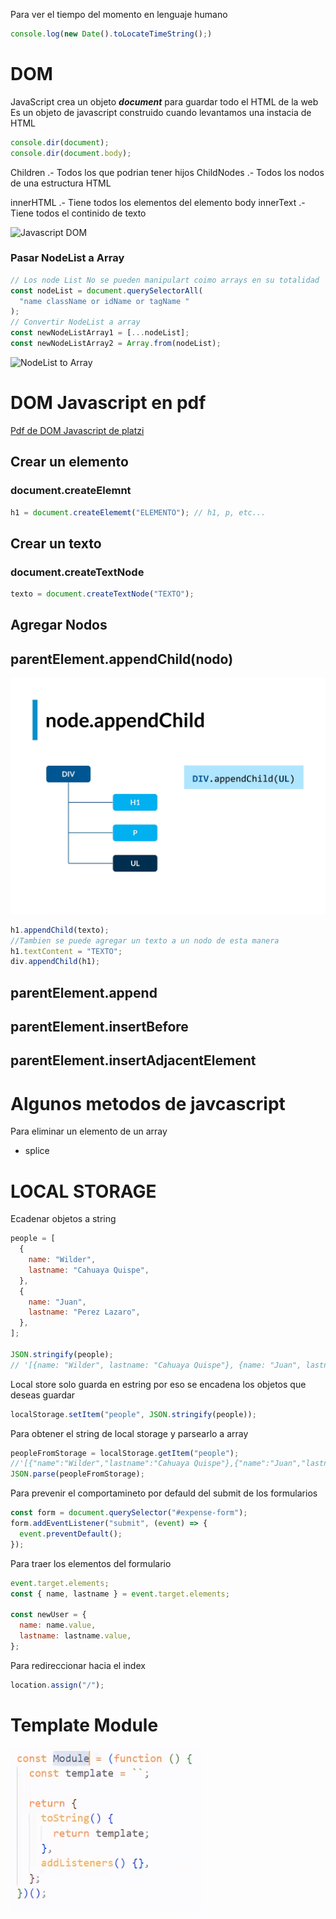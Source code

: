 Para ver el tiempo del momento en lenguaje humano

```javascript
console.log(new Date().toLocateTimeString();)
```

# DOM

JavaScript crea un objeto **_document_** para guardar todo el HTML de la web
Es un objeto de javascript construido cuando levantamos una instacia de HTML

```javascript
console.dir(document);
console.dir(document.body);
```

Children .- Todos los que podrian tener hijos
ChildNodes .- Todos los nodos de una estructura HTML

innerHTML .- Tiene todos los elementos del elemento body
innerText .- Tiene todos el continido de texto

![Javascript DOM](https://static.platzi.com/media/user_upload/Ei2AUiIVgAM9th--5a3f8bb6-c2ef-4f67-8e07-8b328ff0cf5d.jpg)

### Pasar NodeList a Array

```javascript
// Los node List No se pueden manipulart coimo arrays en su totalidad
const nodeList = document.querySelectorAll(
  "name className or idName or tagName "
);
// Convertir NodeList a array
const newNodeListArray1 = [...nodeList];
const newNodeListArray2 = Array.from(nodeList);
```

![NodeList to Array](https://static.platzi.com/media/user_upload/class_2-952bbac5-15e7-4374-bcbd-1b8419b5e287.jpg)

# DOM Javascript en pdf

[Pdf de DOM Javascript de platzi](https://wilcahuaya.netlify.app/pdf/javascript_platzi.pdf)

## Crear un elemento

### document.createElemnt

```javascript
h1 = document.createElememt("ELEMENTO"); // h1, p, etc...
```

## Crear un texto

### document.createTextNode

```javascript
texto = document.createTextNode("TEXTO");
```

## Agregar Nodos

## parentElement.appendChild(nodo)

![appenChild](../../../img/notes/javascript/23.jpg)

```javascript
h1.appendChild(texto);
//Tambien se puede agregar un texto a un nodo de esta manera
h1.textContent = "TEXTO";
div.appendChild(h1);
```

## parentElement.append

## parentElement.insertBefore

## parentElement.insertAdjacentElement

# Algunos metodos de javcascript

Para eliminar un elemento de un array

- splice

# LOCAL STORAGE

Ecadenar objetos a string

```javascript
people = [
  {
    name: "Wilder",
    lastname: "Cahuaya Quispe",
  },
  {
    name: "Juan",
    lastname: "Perez Lazaro",
  },
];

JSON.stringify(people);
// '[{name: "Wilder", lastname: "Cahuaya Quispe"}, {name: "Juan", lastname: "Perez Lazaro"}]'
```

Local store solo guarda en estring por eso se encadena los objetos que deseas guardar

```javascript
localStorage.setItem("people", JSON.stringify(people));
```

Para obtener el string de local storage y parsearlo a array

```javascript
peopleFromStorage = localStorage.getItem("people");
//'[{"name":"Wilder","lastname":"Cahuaya Quispe"},{"name":"Juan","lastname":"Perez Lazaro"}]'
JSON.parse(peopleFromStorage);
```

Para prevenir el comportamineto por defauld del submit de los formularios

```javascript
const form = document.querySelector("#expense-form");
form.addEventListener("submit", (event) => {
  event.preventDefault();
});
```

Para traer los elementos del formulario

```javascript
event.target.elements;
const { name, lastname } = event.target.elements;

const newUser = {
  name: name.value,
  lastname: lastname.value,
};
```

Para redireccionar hacia el index

```javascript
location.assign("/");
```

# Template Module

![Template Module](/img/notes/javascript/template_module.png)
